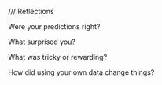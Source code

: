 /// Reflections

Were your predictions right?

What surprised you?

What was tricky or rewarding?

How did using your own data change things?